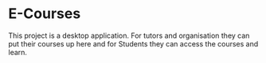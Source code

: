 # E-Courses
This project is a desktop application. For tutors and organisation they can put their courses up here and for Students they can access the courses and learn.
